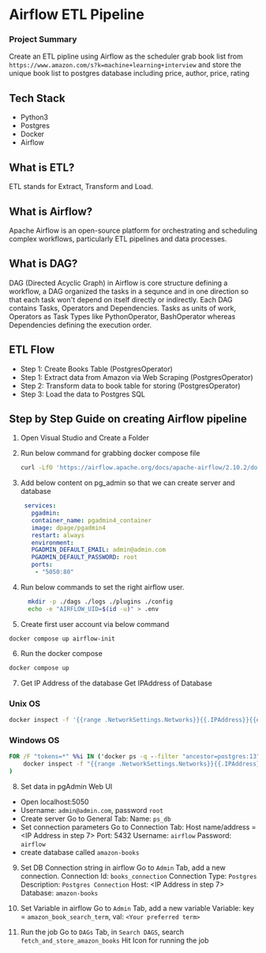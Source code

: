 # Airflow ETL Pipeline

### Project Summary
Create an ETL pipline using Airflow as the scheduler grab book list from `https://www.amazon.com/s?k=machine+learning+interview` and store the unique book list to postgres database including price, author, price, rating

## Tech Stack
- Python3
- Postgres
- Docker
- Airflow

## What is ETL?
ETL stands for Extract, Transform and Load.

## What is Airflow?
Apache Airflow is an open-source platform for orchestrating and scheduling complex workflows, particularly ETL pipelines and data processes. 

## What is DAG?
DAG (Directed Acyclic Graph) in Airflow is core structure defining a workflow, a DAG organized the tasks in a sequnce and in one direction so that each task won't depend on itself directly or indirectly. Each DAG contains Tasks, Operators and Dependencies. Tasks as units of work, Operators as Task Types like PythonOperator, BashOperator whereas Dependencies defining the execution order.

## ETL Flow
- Step 1: Create Books Table (PostgresOperator) 
- Step 1: Extract data from Amazon via Web Scraping (PostgresOperator) 
- Step 2: Transform data to book table for storing (PostgresOperator) 
- Step 3: Load the data to Postgres SQL

## Step by Step Guide on creating Airflow pipeline
1. Open Visual Studio and Create a Folder
2. Run below command for grabbing docker compose file
   ```sh
   curl -LfO 'https://airflow.apache.org/docs/apache-airflow/2.10.2/docker-compose.yaml'
   ```
3. Add below content on pg_admin so that we can create server and database
   ```yml
    services:  
      pgadmin:
      container_name: pgadmin4_container
      image: dpage/pgadmin4
      restart: always
      environment:
      PGADMIN_DEFAULT_EMAIL: admin@admin.com
      PGADMIN_DEFAULT_PASSWORD: root
      ports:
       - "5050:80"
   ```
   
4. Run below commands to set the right airflow user.
   ```sh
     mkdir -p ./dags ./logs ./plugins ./config
     echo -e "AIRFLOW_UID=$(id -u)" > .env
    ```
5. Create first user account via below command
```
docker compose up airflow-init
```

6. Run the docker compose
```sh
docker compose up
```

7. Get IP Address of the database
Get IPAddress of Database
### Unix OS
```sh
docker inspect -f '{{range .NetworkSettings.Networks}}{{.IPAddress}}{{end}}' $(docker ps -q --filter "ancestor=postgres:13")
```
### Windows OS
```bat
FOR /F "tokens=*" %%i IN ('docker ps -q --filter "ancestor=postgres:13"') DO (
    docker inspect -f "{{range .NetworkSettings.Networks}}{{.IPAddress}}{{end}}" %%i
)
```
8. Set data in pgAdmin Web UI
- Open localhost:5050
- Username: `admin@admin.com`, password `root`
- Create server
Go to General Tab: Name: `ps_db`
- Set connection parameters
Go to Connection Tab:
Host name/address = <IP Address in step 7>
Port: 5432
Username: `airflow`
Password: `airflow`
- create database called `amazon-books`

9. Set DB Connection string in airflow
Go to `Admin` Tab, add a new connection.
Connection Id: `books_connection`
Connection Type: `Postgres`
Description: `Postgres Connection`
Host: <IP Address in step 7>
Database: `amazon-books`

10. Set Variable in airflow
Go to `Admin` Tab,  add a new variable
Variable: key = `amazon_book_search_term`, val: `<Your preferred term>`

11. Run the job
Go to `DAGs` Tab, in `Search DAGS`, search `fetch_and_store_amazon_books`
Hit Icon for running the job
